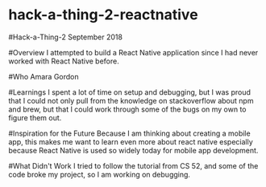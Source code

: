 # hack-a-thing-2-reactnative
#Hack-a-Thing-2 September 2018

#Overview
I attempted to build a React Native application since I had never worked with React Native before.

#Who
Amara Gordon

#Learnings
I spent a lot of time on setup and debugging, but I was proud that I could not only pull from the knowledge on stackoverflow about npm and brew, but that I could work through some of the bugs on my own to figure them out.

#Inspiration for the Future
Because I am thinking about creating a mobile app, this makes me want to learn even more about react native especially because React Native is used so widely today for mobile app development.

#What Didn't Work
I tried to follow the tutorial from CS 52, and some of the code broke my project, so I am working on debugging.

